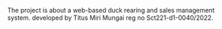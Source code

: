 The project is about a web-based duck rearing and sales management system. 
developed by Titus Miri Mungai reg no Sct221-d1-0040/2022.
